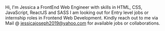 Hi, I'm Jessica a FrontEnd Web Engineer with skills in HTML, CSS, JavaScript, ReactJS and SASS
I am looking out for Entry level jobs or internship roles in Frontend Web Development. Kindly reach out to me via Mail @ jessicajoseph2019@yahoo.com for available jobs or collaborations.
